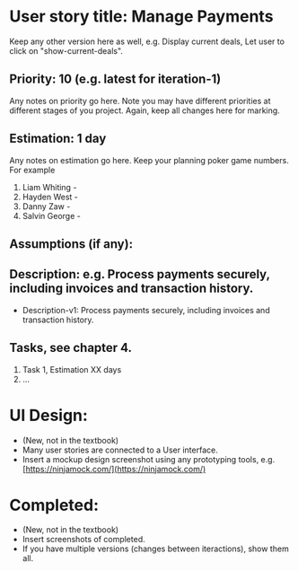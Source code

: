 # User story title: Manage Payments

Keep any other version here as well, e.g. Display current deals, Let user to click on "show-current-deals".

## Priority: 10 (e.g. latest for iteration-1)
Any notes on priority go here. 
Note you may have different priorities at different stages of you project.
Again, keep all changes here for marking.

## Estimation: 1 day
Any notes on estimation go here. Keep your planning poker game numbers. For example
1. Liam Whiting - 
2. Hayden West - 
3. Danny Zaw - 
4. Salvin George - 

## Assumptions (if any):

## Description: e.g. Process payments securely, including invoices and transaction history.

* Description-v1: Process payments securely, including invoices and transaction history.

## Tasks, see chapter 4.

1. Task 1, Estimation XX days
2. ...


# UI Design:
* (New, not in the textbook) 
* Many user stories are connected to a User interface.
* Insert a mockup design screenshot using any prototyping tools, e.g. [https://ninjamock.com/](https://ninjamock.com/)

# Completed:
* (New, not in the textbook) 
* Insert screenshots of completed. 
* If you have multiple versions (changes between iteractions), show them all.


